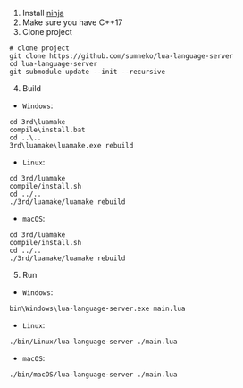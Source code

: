 1. Install [ninja](https://github.com/ninja-build/ninja/wiki/Pre-built-Ninja-packages)
2. Make sure you have C++17
3. Clone project
```shell
# clone project
git clone https://github.com/sumneko/lua-language-server
cd lua-language-server
git submodule update --init --recursive
```
4. Build
+ `Windows`:
```shell
cd 3rd\luamake
compile\install.bat
cd ..\..
3rd\luamake\luamake.exe rebuild
```
+ `Linux`:
```shell
cd 3rd/luamake
compile/install.sh
cd ../..
./3rd/luamake/luamake rebuild
```
+ `macOS`:
```shell
cd 3rd/luamake
compile/install.sh
cd ../..
./3rd/luamake/luamake rebuild
```
5. Run
+ `Windows`:
```shell
bin\Windows\lua-language-server.exe main.lua
```
+ `Linux`:
```shell
./bin/Linux/lua-language-server ./main.lua
```
+ `macOS`:
```shell
./bin/macOS/lua-language-server ./main.lua
```